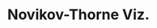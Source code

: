 ---
title: "Novikov-Thorne Viz."
collection: projects
permalink: /projects/novikov-thorne-viz
excerpt: 'A `ReactJS`+`THREEjs` web application that illustrates how different physical effects contribute to the appearance of an accreting black hole.'
href: https://dominic-chang.github.ionovikov-thorne-viz/
image: '/images/projects/novikov-thorne-viz.jpg'
---